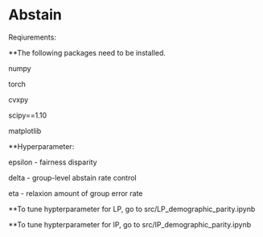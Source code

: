 # Abstain

Reqiurements:

**The following packages need to be installed.

numpy

torch

cvxpy

scipy==1.10

matplotlib



**Hyperparameter:

epsilon - fairness disparity

delta - group-level abstain rate control

eta - relaxion amount of group error rate


**To tune hypterparameter for LP, go to src/LP_demographic_parity.ipynb

**To tune hypterparameter for IP, go to src/IP_demographic_parity.ipynb
